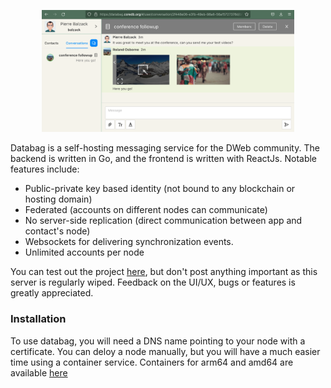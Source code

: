 
<p align="center">
  <a href="#"><img src="/doc/screenshot.png" width="80%"/></a>
</p>

Databag is a self-hosting messaging service for the DWeb community. The backend is written in Go, and the frontend is written with ReactJs. Notable features include:
- Public-private key based identity (not bound to any blockchain or hosting domain)
- Federated (accounts on different nodes can communicate)
- No server-side replication (direct communication between app and contact's node)
- Websockets for delivering synchronization events.
- Unlimited accounts per node

You can test out the project [here](https://databag.coredb.org/#/create), but don't post anything important as this server is regularly wiped. Feedback on the UI/UX, bugs or features is greatly appreciated.

### Installation

To use databag, you will need a DNS name pointing to your node with a certificate. You can deloy a node manually, but you will have a much easier time using a container service. Containers for arm64 and amd64 are available [here](https://hub.docker.com/r/balzack/databag/tags)

